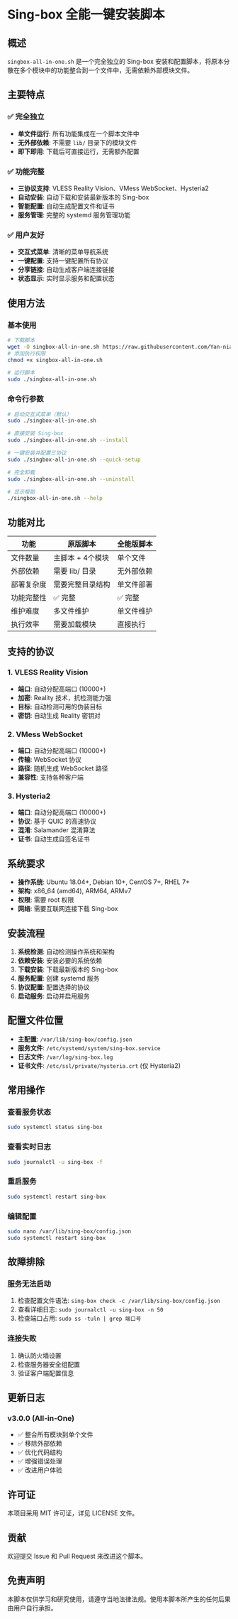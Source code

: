 # Sing-box 全能一键安装脚本

## 概述

`singbox-all-in-one.sh` 是一个完全独立的 Sing-box 安装和配置脚本，将原本分散在多个模块中的功能整合到一个文件中，无需依赖外部模块文件。

## 主要特点

### ✅ 完全独立
- **单文件运行**: 所有功能集成在一个脚本文件中
- **无外部依赖**: 不需要 `lib/` 目录下的模块文件
- **即下即用**: 下载后可直接运行，无需额外配置

### ✅ 功能完整
- **三协议支持**: VLESS Reality Vision、VMess WebSocket、Hysteria2
- **自动安装**: 自动下载和安装最新版本的 Sing-box
- **智能配置**: 自动生成配置文件和证书
- **服务管理**: 完整的 systemd 服务管理功能

### ✅ 用户友好
- **交互式菜单**: 清晰的菜单导航系统
- **一键配置**: 支持一键配置所有协议
- **分享链接**: 自动生成客户端连接链接
- **状态显示**: 实时显示服务和配置状态

## 使用方法

### 基本使用

```bash
# 下载脚本
wget -O singbox-all-in-one.sh https://raw.githubusercontent.com/Yan-nian/singbox-install-script/master/singbox-all-in-one.sh && chmod +x singbox-all-in-one.sh && sudo ./singbox-all-in-one.sh
# 添加执行权限
chmod +x singbox-all-in-one.sh

# 运行脚本
sudo ./singbox-all-in-one.sh
```

### 命令行参数

```bash
# 启动交互式菜单（默认）
sudo ./singbox-all-in-one.sh

# 直接安装 Sing-box
sudo ./singbox-all-in-one.sh --install

# 一键安装并配置三协议
sudo ./singbox-all-in-one.sh --quick-setup

# 完全卸载
sudo ./singbox-all-in-one.sh --uninstall

# 显示帮助
./singbox-all-in-one.sh --help
```

## 功能对比

| 功能 | 原版脚本 | 全能版脚本 |
|------|----------|------------|
| 文件数量 | 主脚本 + 4个模块 | 单个文件 |
| 外部依赖 | 需要 lib/ 目录 | 无外部依赖 |
| 部署复杂度 | 需要完整目录结构 | 单文件部署 |
| 功能完整性 | ✅ 完整 | ✅ 完整 |
| 维护难度 | 多文件维护 | 单文件维护 |
| 执行效率 | 需要加载模块 | 直接执行 |

## 支持的协议

### 1. VLESS Reality Vision
- **端口**: 自动分配高端口 (10000+)
- **加密**: Reality 技术，抗检测能力强
- **目标**: 自动检测可用的伪装目标
- **密钥**: 自动生成 Reality 密钥对

### 2. VMess WebSocket
- **端口**: 自动分配高端口 (10000+)
- **传输**: WebSocket 协议
- **路径**: 随机生成 WebSocket 路径
- **兼容性**: 支持各种客户端

### 3. Hysteria2
- **端口**: 自动分配高端口 (10000+)
- **协议**: 基于 QUIC 的高速协议
- **混淆**: Salamander 混淆算法
- **证书**: 自动生成自签名证书

## 系统要求

- **操作系统**: Ubuntu 18.04+, Debian 10+, CentOS 7+, RHEL 7+
- **架构**: x86_64 (amd64), ARM64, ARMv7
- **权限**: 需要 root 权限
- **网络**: 需要互联网连接下载 Sing-box

## 安装流程

1. **系统检测**: 自动检测操作系统和架构
2. **依赖安装**: 安装必要的系统依赖
3. **下载安装**: 下载最新版本的 Sing-box
4. **服务配置**: 创建 systemd 服务
5. **协议配置**: 配置选择的协议
6. **启动服务**: 启动并启用服务

## 配置文件位置

- **主配置**: `/var/lib/sing-box/config.json`
- **服务文件**: `/etc/systemd/system/sing-box.service`
- **日志文件**: `/var/log/sing-box.log`
- **证书文件**: `/etc/ssl/private/hysteria.crt` (仅 Hysteria2)

## 常用操作

### 查看服务状态
```bash
sudo systemctl status sing-box
```

### 查看实时日志
```bash
sudo journalctl -u sing-box -f
```

### 重启服务
```bash
sudo systemctl restart sing-box
```

### 编辑配置
```bash
sudo nano /var/lib/sing-box/config.json
sudo systemctl restart sing-box
```

## 故障排除

### 服务无法启动
1. 检查配置文件语法: `sing-box check -c /var/lib/sing-box/config.json`
2. 查看详细日志: `sudo journalctl -u sing-box -n 50`
3. 检查端口占用: `sudo ss -tuln | grep 端口号`

### 连接失败
1. 确认防火墙设置
2. 检查服务器安全组配置
3. 验证客户端配置信息

## 更新日志

### v3.0.0 (All-in-One)
- ✅ 整合所有模块到单个文件
- ✅ 移除外部依赖
- ✅ 优化代码结构
- ✅ 增强错误处理
- ✅ 改进用户体验

## 许可证

本项目采用 MIT 许可证，详见 LICENSE 文件。

## 贡献

欢迎提交 Issue 和 Pull Request 来改进这个脚本。

## 免责声明

本脚本仅供学习和研究使用，请遵守当地法律法规。使用本脚本所产生的任何后果由用户自行承担。